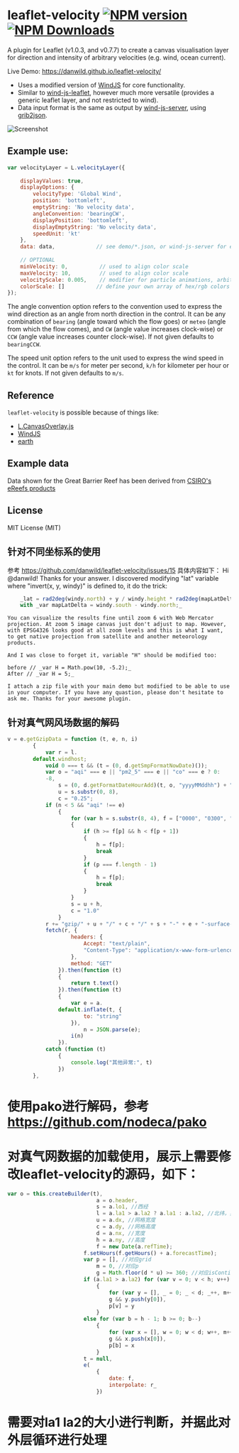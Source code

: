 # leaflet-velocity [![NPM version][npm-image]][npm-url] [![NPM Downloads][npm-downloads-image]][npm-url]
A plugin for Leaflet (v1.0.3, and v0.7.7) to create a canvas visualisation layer for direction and intensity of arbitrary velocities (e.g. wind, ocean current).

Live Demo: https://danwild.github.io/leaflet-velocity/

- Uses a modified version of [WindJS](https://github.com/Esri/wind-js) for core functionality.
- Similar to [wind-js-leaflet](https://github.com/danwild/wind-js-leaflet), however much more versatile (provides a generic leaflet layer, and not restricted to wind).
- Data input format is the same as output by [wind-js-server](https://github.com/danwild/wind-js-server), using [grib2json](https://github.com/cambecc/grib2json).

![Screenshot](/screenshots/velocity.gif?raw=true)

## Example use:
```javascript
var velocityLayer = L.velocityLayer({
	
	displayValues: true,
	displayOptions: {
		velocityType: 'Global Wind',
		position: 'bottomleft',
		emptyString: 'No velocity data',
		angleConvention: 'bearingCW',
		displayPosition: 'bottomleft',
		displayEmptyString: 'No velocity data',
		speedUnit: 'kt'
	},
	data: data,             // see demo/*.json, or wind-js-server for example data service
	
	// OPTIONAL
	minVelocity: 0,          // used to align color scale
	maxVelocity: 10,         // used to align color scale
	velocityScale: 0.005,    // modifier for particle animations, arbitrarily defaults to 0.005
	colorScale: []          // define your own array of hex/rgb colors
});
```
The angle convention option refers to the convention used to express the wind direction as an angle from north direction in the control.
It can be any combination of `bearing` (angle toward which the flow goes) or `meteo` (angle from which the flow comes),
and `CW` (angle value increases clock-wise) or `CCW` (angle value increases counter clock-wise). If not given defaults to `bearingCCW`.

The speed unit option refers to the unit used to express the wind speed in the control.
It can be `m/s` for meter per second, `k/h` for kilometer per hour or `kt` for knots. If not given defaults to `m/s`.

## Reference
`leaflet-velocity` is possible because of things like:
- [L.CanvasOverlay.js](https://gist.github.com/Sumbera/11114288)
- [WindJS](https://github.com/Esri/wind-js)
- [earth](https://github.com/cambecc/earth)

## Example data
Data shown for the Great Barrier Reef has been derived from [CSIRO's eReefs products](https://research.csiro.au/ereefs/)

## License
MIT License (MIT)

[npm-image]: https://badge.fury.io/js/leaflet-velocity.svg
[npm-url]: https://www.npmjs.com/package/leaflet-velocity
[npm-downloads-image]: https://img.shields.io/npm/dt/leaflet-velocity.svg

## 针对不同坐标系的使用
参考 https://github.com/danwild/leaflet-velocity/issues/15
	具体内容如下：
	Hi @danwild! Thanks for your answer. I discovered modifying "lat" variable where "invert(x, y, windy)" is defined to, it do the trick:
```javascript
	_lat = rad2deg(windy.north) + y / windy.height * rad2deg(mapLatDelta);_
	with _var mapLatDelta = windy.south - windy.north;_
```
	You can visualize the results fine until zoom 6 with Web Mercator projection. At zoom 5 image canvas just don't adjust to map. However, with EPSG4326 looks good at all zoom levels and this is what I want, to get native projection from satellite and another meteorology products.

	And I was close to forget it, variable "H" should be modified too:

	before // _var H = Math.pow(10, -5.2);_
	After // _var H = 5;_

	I attach a zip file with your main demo but modified to be able to use in your computer. If you have any quastion, please don't hesitate to ask me. Thanks for your awesome plugin.

## 针对真气网风场数据的解码
```javascript
v = e.getGzipData = function (t, e, n, i)
        {
            var r = l.
        default.windhost;
            void 0 === t && (t = (0, d.getSmpFormatNowDate)());
            var o = "aqi" === e || "pm2_5" === e || "co" === e ? 0:
            -8,
                s = (0, d.getFormatDateHourAdd)(t, o, "yyyyMMddhh") + "00",
                u = s.substr(0, 8),
                c = "0.25";
            if (n < 5 && "aqi" !== e)
                {
                    for (var h = s.substr(8, 4), f = ["0000", "0300", "0600", "0900", "1200", "1500", "1800", "2100"], p = 0; p < f.length; p++)
                    {
                        if (h >= f[p] && h < f[p + 1])
                        {
                            h = f[p];
                            break
                        }
                        if (p === f.length - 1)
                        {
                            h = f[p];
                            break
                        }
                    }
                    s = u + h,
                    c = "1.0"
                }
            r += "gzip/" + u + "/" + c + "/" + s + "-" + e + "-surface-level-gfs-" + c + ".json",
            fetch(r, {
                    headers: {
                        Accept: "text/plain",
                        "Content-Type": "application/x-www-form-urlencoded; charset=UTF-8"
                    },
                    method: "GET"
                }).then(function (t)
                {
                    return t.text()
                }).then(function (t)
                {
                    var e = a.
                default.inflate(t, {
                        to: "string"
                    }),
                        n = JSON.parse(e);
                    i(n)
                }).
            catch (function (t)
                {
                    console.log("其他异常:", t)
                })
        },
```
# 使用pako进行解码，参考 https://github.com/nodeca/pako
# 对真气网数据的加载使用，展示上需要修改leaflet-velocity的源码，如下：
```javascript
var o = this.createBuilder(t),
                            a = o.header,
                            s = a.lo1, //西经
                            l = a.la1 > a.la2 ? a.la1 : a.la2, //北纬，实际取la2
                            u = a.dx, //网格宽度
                            c = a.dy, //网格高度
                            d = a.nx, //宽度
                            h = a.ny, //高度
                            f = new Date(a.refTime);
                        f.setHours(f.getHours() + a.forecastTime);
                        var p = [], //对应grid
                            m = 0, //对应p
                            g = Math.floor(d * u) >= 360; //对应isContinuous
                        if (a.la1 > a.la2) for (var v = 0; v < h; v++)
                            {
                                for (var y = [], _ = 0; _ < d; _++, m++) y[_] = o.data(m);
                                g && y.push(y[0]),
                                p[v] = y
                            }
                        else for (var b = h - 1; b >= 0; b--)
                            {
                                for (var x = [], w = 0; w < d; w++, m++) x[w] = o.data(m);
                                g && x.push(x[0]),
                                p[b] = x
                            }
                        t = null,
                        e(
                            {
                                date: f,
                                interpolate: r_
                            })
```
# 需要对la1 la2的大小进行判断，并据此对外层循环进行处理

